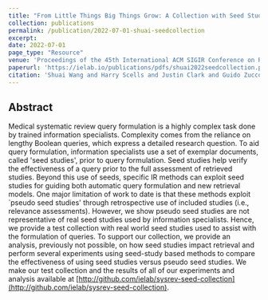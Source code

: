 ```yaml
---
title: "From Little Things Big Things Grow: A Collection with Seed Studies for Medical Systematic Review Literature Search"
collection: publications
permalink: /publication/2022-07-01-shuai-seedcollection
excerpt: 
date: 2022-07-01
page_type: "Resource"
venue: 'Proceedings of the 45th International ACM SIGIR Conference on Research and Development in Information Retrieval (SIGIR 2022)'
paperurl: 'https://ielab.io/publications/pdfs/shuai2022seedcollection.pdf'
citation: 'Shuai Wang and Harry Scells and Justin Clark and Guido Zuccon and Bevan Koopman. 2022. From Little Things Big Things Grow: A Collection with Seed Studies for Medical Systematic Review Literature Search. In Proceedings of the 45th International ACM SIGIR Conference on Research and Development in Information Retrieval (SIGIR 2022).'
---
```

## Abstract
Medical systematic review query formulation is a highly complex task done by trained information specialists. Complexity comes from the reliance on lengthy Boolean queries, which express a detailed research question. To aid query formulation, information specialists use a set of exemplar documents, called 'seed studies', prior to query formulation. Seed studies help verify the effectiveness of a query prior to the full assessment of retrieved studies. Beyond this use of seeds, specific IR methods can exploit seed studies for guiding both automatic query formulation and new retrieval models. One major limitation of work to date is that these methods exploit `pseudo seed studies' through retrospective use of included studies (i.e., relevance assessments). However, we show pseudo seed studies are not representative of real seed studies used by information specialists. Hence, we provide a test collection with real world seed studies used to assist with the formulation of queries. To support our collection, we provide an analysis, previously not possible, on how seed studies impact retrieval and perform several experiments using seed-study based methods to compare the effectiveness of using seed studies versus pseudo seed studies. We make our test collection and the results of all of our experiments and analysis available at [http://github.com/ielab/sysrev-seed-collection](http://github.com/ielab/sysrev-seed-collection).
